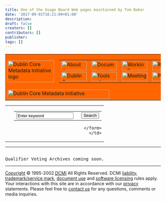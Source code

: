 ```yaml
---
title: One of the Usage Board Web pages maintained by Tom Baker
date: '2017-09-01T16:21:09+01:00'
description: 
draft: false
creators: []
contributors: []
publisher: 
tags: []
---
```


<table width="100%" border="0" cellspacing="0" cellpadding="0" bgcolor="#FF6600" summary="navigation header">
  <tr>
    <td width="70"><a href="/index.shtml"><img src="/images/header/logo_sm.gif" width="150" height="70" alt="Dublin Core Metadata Initiative logo" border="0"></a></td>
    <td width="100%" height="70" align="right" valign="top">
      <table width="328" cellspacing="0" cellpadding="0" border="0" summary="navigation links">
        <tr>
          <td width="82" height="30"><a href="/about/"><img src="/images/menu/about.gif" width="82" height="30" alt="About the Initiative" border="0"></a></td>
          <td width="82" height="30"><a href="/documents/"><img src="/images/menu/documents.gif" width="82" height="30" alt="Documents" border="0"></a></td>
          <td width="82" height="30"><a href="/groups/"><img src="/images/menu/groups.gif" width="82" height="30" alt="Working Groups" border="0"></a></td>
          <td width="82" height="30"><a href="/resources/"><img src="/images/menu/resources.gif" width="82" height="30" alt="Resources" border="0"></a></td>
        </tr>
        <tr>
          <td width="82" height="30"><a href="/news/"><img src="/images/menu/news.gif" width="82" height="30" alt="Dublin Core Metadata Initiative News" border="0"></a></td>
          <td width="82" height="30"><a href="/tools/"><img src="/images/menu/tools.gif" width="82" height="30" alt="Tools and Software" border="0"></a></td>
          <td width="82" height="30"><a href="/meetings/"><img src="/images/menu/meetings.gif" width="82" height="30" alt="Meetings" border="0"></a></td>
          <td width="82" height="30"><a href="/projects/"><img src="/images/menu/projects.gif" width="82" height="30" alt="Projects" border="0"></a></td>
        </tr>
      </table></td>
  </tr>
  <tr>
    <td colspan="2" height="30"><a href="/index.shtml"><img src="/images/header/dcmi_sm.gif" width="329" height="30" alt="Dublin Core Metadata Initiative" border="0"></a></td>
  </tr>
</table>


<table width="100%" cellspacing="0" cellpadding="6" border="0" summary="bread crumbs">
  <tr>
    <td class="crumb"> </td>
    <td align="right">
      <form action="http://dublincore.org/services/searchFormController.jsp" method="post">
        <input type="hidden" name="nextPage" value="/search.jsp">
        <input type="hidden" name="db" value="testdc4">
        <input type="hidden" name="subject1" value="http://dublincore.org/2000/03/13-eor#WildCard">
        <input type="hidden" name="displaySubjects" value="Yes">
        <table cellspacing="0" cellpadding="2" border="0" summary="keyword search">
          <tr>
            <td nowrap>
              <input type="text" value="Enter keyword" name="object1" size="20" onfocus="if(this.value=='Enter keyword')this.value='';" onblur="if(this.value=='')this.value='Enter keyword';">
               </td>
            <td><input type="submit" name="submit" value="Search"></td>
          </tr>
        </table>

      </form>
    </td>
  </tr>
</table>


* * *
<pre> 
Qualifier Voting Archives coming soon.<a href="/usage/documents/2001/06/12/criteria/"></a>
</pre>
* * *

[Copyright](http://dublincore.org/about/copyright/#copyright) © 1995-2002 <acronym title="Dublin Core Metadata Initiative">
	<a href="http://dublincore.org/">DCMI</a></acronym> All Rights Reserved. DCMI [liability](/about/copyright/#liability), [trademark/service mark](/about/copyright/#trademark), [document use](/about/copyright/#documentnotice) and [software licensing](/about/software/) rules apply. Your interactions with this site are in accordance with our [privacy](/about/privacy/) statements. Please feel free to [contact us](/about/contact/) for any questions, comments or media inquiries.

